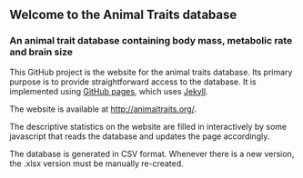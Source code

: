 ## Welcome to the Animal Traits database

### An animal trait database containing body mass, metabolic rate and brain size

This GitHub project is the website for the animal traits database. Its primary purpose is to provide straightforward access to the database. It is implemented using [GitHub pages](https://pages.github.com/), which uses [Jekyll](https://docs.github.com/en/pages/setting-up-a-github-pages-site-with-jekyll).

The website is available at http://animaltraits.org/.

The descriptive statistics on the website are filled in interactively by some javascript that reads the database and updates the page accordingly.

The database is generated in CSV format. Whenever there is a new version, the .xlsx version must be manually re-created.
